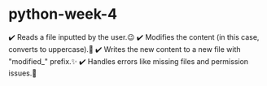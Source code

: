 # python-week-4
✔️ Reads a file inputted by the user.😉
✔️ Modifies the content (in this case, converts to uppercase).👏
✔️ Writes the new content to a new file with "modified_" prefix.✨
✔️ Handles errors like missing files and permission issues.🤞
